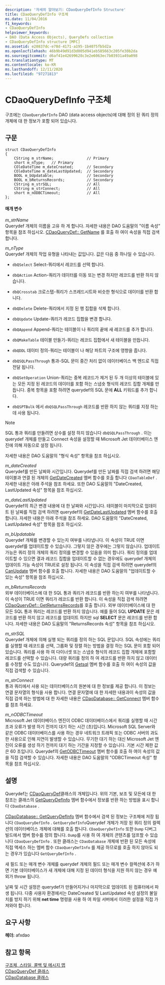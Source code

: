 ```yaml
---
description: '자세히 알아보기: CDaoQueryDefInfo Structure'
title: CDaoQueryDefInfo 구조체
ms.date: 11/04/2016
f1_keywords:
- CDaoQueryDefInfo
helpviewer_keywords:
- DAO (Data Access Objects), QueryDefs collection
- CDaoQueryDefInfo structure [MFC]
ms.assetid: e20837dc-e78d-4171-a195-1b4075fb5d2a
ms.openlocfilehash: 46b9b49d91d3d005d941eb585663c205fe30b2da
ms.sourcegitcommit: d6af41e42699628c3e2e6063ec7b03931a49a098
ms.translationtype: MT
ms.contentlocale: ko-KR
ms.lasthandoff: 12/11/2020
ms.locfileid: "97271813"
---
```

# <a name="cdaoquerydefinfo-structure"></a>CDaoQueryDefInfo 구조체

구조에는 `CDaoQueryDefInfo` DAO (data access objects)에 대해 정의 된 쿼리 정의 개체에 대 한 정보가 포함 되어 있습니다.

## <a name="syntax"></a>구문

```
struct CDaoQueryDefInfo
{
    CString m_strName;               // Primary
    short m_nType;   // Primary
    COleDateTime m_dateCreated;      // Secondary
    COleDateTime m_dateLastUpdated;  // Secondary
    BOOL m_bUpdatable;               // Secondary
    BOOL m_bReturnsRecords;          // Secondary
    CString m_strSQL;                // All
    CString m_strConnect;            // All
    short m_nODBCTimeout;            // All
};
```

#### <a name="parameters"></a>매개 변수

*m_strName*<br/>
Querydef 개체의 이름을 고유 하 게 합니다. 자세한 내용은 DAO 도움말의 "이름 속성" 항목을 참조 하십시오. [CDaoQueryDef:: GetName](../../mfc/reference/cdaoquerydef-class.md#getname) 를 호출 하 여이 속성을 직접 검색 합니다.

*m_nType*<br/>
Querydef 개체의 작업 유형을 나타내는 값입니다. 값은 다음 중 하나일 수 있습니다.

- `dbQSelect` Select-쿼리에서 레코드를 선택 합니다.

- `dbQAction` Action-쿼리가 데이터를 이동 또는 변경 하지만 레코드를 반환 하지 않습니다.

- `dbQCrosstab` 크로스탭-쿼리가 스프레드시트와 비슷한 형식으로 데이터를 반환 합니다.

- `dbQDelete` Delete-쿼리에서 지정 된 행 집합을 삭제 합니다.

- `dbQUpdate` Update-쿼리가 레코드 집합을 변경 합니다.

- `dbQAppend` Append-쿼리는 테이블이 나 쿼리의 끝에 새 레코드를 추가 합니다.

- `dbQMakeTable` 테이블 만들기-쿼리는 레코드 집합에서 새 테이블을 만듭니다.

- `dbQDDL` 데이터 정의-쿼리는 테이블이 나 해당 파트의 구조에 영향을 줍니다.

- `dbQSQLPassThrough` 통과-SQL 문이 중간 처리 없이 데이터베이스 백 엔드로 직접 전달 됩니다.

- `dbQSetOperation` Union-쿼리는 중복 레코드가 제거 된 두 개 이상의 테이블에 있는 모든 지정 된 레코드의 데이터를 포함 하는 스냅숏 형식의 레코드 집합 개체를 만듭니다. 중복 항목을 포함 하려면 querydef의 SQL 문에 **ALL** 키워드를 추가 합니다.

- `dbQSPTBulk` 에서 `dbQSQLPassThrough` 레코드를 반환 하지 않는 쿼리를 지정 하는 데 사용 됩니다.

> [!NOTE]
> SQL 통과 쿼리를 만들려면 상수를 설정 하지 않습니다 `dbQSQLPassThrough` . 이는 querydef 개체를 만들고 Connect 속성을 설정할 때 Microsoft Jet 데이터베이스 엔진에 의해 자동으로 설정 됩니다.

자세한 내용은 DAO 도움말의 "형식 속성" 항목을 참조 하십시오.

*m_dateCreated*<br/>
Querydef를 만든 날짜와 시간입니다. Querydef를 만든 날짜를 직접 검색 하려면 해당 테이블과 연결 된 개체의 [GetDateCreated](../../mfc/reference/cdaotabledef-class.md#getdatecreated) 멤버 함수를 호출 합니다 `CDaoTableDef` . 자세한 내용은 아래 주석을 참조 하세요. 또한 DAO 도움말의 "DateCreated, LastUpdated 속성" 항목을 참조 하십시오.

*m_dateLastUpdated*<br/>
Querydef의 최근 변경 내용에 대 한 날짜와 시간입니다. 테이블이 마지막으로 업데이트 된 날짜를 직접 검색 하려면 querydef의 [GetDateLastUpdated](../../mfc/reference/cdaoquerydef-class.md#getdatelastupdated) 멤버 함수를 호출 합니다. 자세한 내용은 아래 주석을 참조 하세요. DAO 도움말의 "DateCreated, LastUpdated 속성" 항목을 참조 하십시오.

*m_bUpdatable*<br/>
Querydef 개체를 변경할 수 있는지 여부를 나타냅니다. 이 속성이 TRUE 이면 querydef를 업데이트할 수 있습니다. 그렇지 않은 경우에는 그렇지 않습니다. 업데이트 가능은 쿼리 정의 개체의 쿼리 정의를 변경할 수 있음을 의미 합니다. 쿼리 정의를 업데이트할 수 있으면 결과 레코드 집합을 업데이트할 수 없는 경우에도 querydef 개체의 업데이트 가능 속성이 TRUE로 설정 됩니다. 이 속성을 직접 검색 하려면 querydef의 [CanUpdate](../../mfc/reference/cdaoquerydef-class.md#canupdate) 멤버 함수를 호출 합니다. 자세한 내용은 DAO 도움말의 "업데이트할 수 있는 속성" 항목을 참조 하십시오.

*m_bReturnsRecords*<br/>
외부 데이터베이스에 대 한 SQL 통과 쿼리가 레코드를 반환 하는지 여부를 나타냅니다. 이 속성이 TRUE 이면 쿼리가 레코드를 반환 합니다. 이 속성을 직접 검색 하려면 [CDaoQueryDef:: GetReturnsRecords](../../mfc/reference/cdaoquerydef-class.md#getreturnsrecords)를 호출 합니다. 외부 데이터베이스에 대 한 모든 SQL 통과 쿼리는 레코드를 반환 하지 않습니다. 예를 들어 SQL **UPDATE** 문은 레코드를 반환 하지 않고 레코드를 업데이트 하지만 sql **SELECT** 문은 레코드를 반환 합니다. 자세한 내용은 DAO 도움말의 "ReturnsRecords 속성" 항목을 참조 하십시오.

*m_strSQL*<br/>
Querydef 개체에 의해 실행 되는 쿼리를 정의 하는 SQL 문입니다. SQL 속성에는 쿼리를 실행할 때 레코드를 선택, 그룹화 및 정렬 하는 방법을 결정 하는 SQL 문이 포함 되어 있습니다. 쿼리를 사용 하 여 다이너셋 또는 스냅숏 형식의 레코드 집합 개체에 포함할 레코드를 선택할 수 있습니다. 대량 쿼리를 정의 하 여 레코드를 반환 하지 않고 데이터를 수정할 수도 있습니다. Querydef의 [Getsql](../../mfc/reference/cdaoquerydef-class.md#getsql) 멤버 함수를 호출 하 여이 속성의 값을 직접 검색할 수 있습니다.

*m_strConnect*<br/>
통과 쿼리에서 사용 되는 데이터베이스의 원본에 대 한 정보를 제공 합니다. 이 정보는 연결 문자열의 형식을 사용 합니다. 연결 문자열에 대 한 자세한 내용과이 속성의 값을 직접 검색 하는 방법에 대 한 자세한 내용은 [CDaoDatabase:: GetConnect](../../mfc/reference/cdaodatabase-class.md#getconnect) 멤버 함수를 참조 하세요.

*m_nODBCTimeout*<br/>
Microsoft Jet 데이터베이스 엔진이 ODBC 데이터베이스에서 쿼리를 실행할 때 시간 초과 오류가 발생 하기 전까지 대기 하는 시간 (초)입니다. Microsoft SQL Server와 같은 ODBC 데이터베이스를 사용 하는 경우 네트워크 트래픽 또는 ODBC 서버의 과도 한 사용으로 인해 지연이 발생할 수 있습니다. 무기한 대기 하는 대신 Microsoft Jet 엔진이 오류를 생성 하기 전까지 대기 하는 기간을 지정할 수 있습니다. 기본 시간 제한 값은 60 초입니다. Querydef의 [GetODBCTimeout](../../mfc/reference/cdaoquerydef-class.md#getodbctimeout) 멤버 함수를 호출 하 여이 속성의 값을 직접 검색할 수 있습니다. 자세한 내용은 DAO 도움말의 "ODBCTimeout 속성" 항목을 참조 하십시오.

## <a name="remarks"></a>설명

Querydef는 [CDaoQueryDef](../../mfc/reference/cdaoquerydef-class.md)클래스의 개체입니다. 위의 기본, 보조 및 모든에 대 한 참조는 클래스의 [GetQueryDefInfo](../../mfc/reference/cdaodatabase-class.md#getquerydefinfo) 멤버 함수에서 정보를 반환 하는 방법을 표시 합니다 `CDaoDatabase` .

[CDaoDatabase:: GetQueryDefInfo](../../mfc/reference/cdaodatabase-class.md#getquerydefinfo) 멤버 함수에서 검색 된 정보는 구조체에 저장 됩니다 `CDaoQueryDefInfo` . `GetQueryDefInfo`Querydef 개체가 저장 된 쿼리 정의 컬렉션의 데이터베이스 개체에 대해를 호출 합니다. `CDaoQueryDefInfo` 또한 `Dump` 디버그 빌드에서 멤버 함수를 정의 합니다. `Dump`를 사용 하 여 개체의 콘텐츠를 덤프할 수 있습니다 `CDaoQueryDefInfo` . 또한 클래스는 `CDaoDatabase` 개체에 반환 된 모든 속성에 직접 액세스 하는 멤버 함수 `CDaoQueryDefInfo` 를 제공 하므로를 호출 하지 않아도 되는 경우가 있습니다 `GetQueryDefInfo` .

새 필드 또는 매개 변수 개체를 querydef 개체의 필드 또는 매개 변수 컬렉션에 추가 하면 기본 데이터베이스가 새 개체에 대해 지정 된 데이터 형식을 지원 하지 않는 경우 예외가 throw 됩니다.

날짜 및 시간 설정은 querydef가 만들어지거나 마지막으로 업데이트 된 컴퓨터에서 파생 됩니다. 다중 사용자 환경에서는 DateCreated 및 LastUpdated 속성 설정의 불일치를 방지 하기 위해 **net time** 명령을 사용 하 여 파일 서버에서 이러한 설정을 직접 가져와야 합니다.

## <a name="requirements"></a>요구 사항

**헤더:** afxdao

## <a name="see-also"></a>참고 항목

[구조체, 스타일, 콜백 및 메시지 맵](../../mfc/reference/structures-styles-callbacks-and-message-maps.md)<br/>
[CDaoQueryDef 클래스](../../mfc/reference/cdaoquerydef-class.md)<br/>
[CDaoDatabase 클래스](../../mfc/reference/cdaodatabase-class.md)
